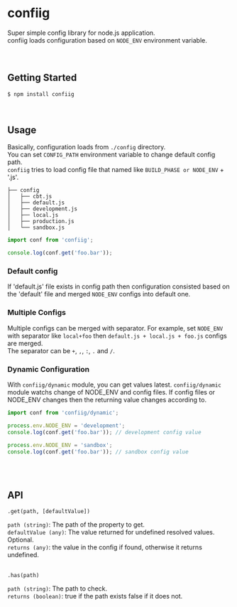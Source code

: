 # confiig

Super simple config library for node.js application.  
confiig loads configuration based on `NODE_ENV` environment variable.  
<br/><br/>

## Getting Started
```bash
$ npm install confiig
```
<br/>

## Usage
Basically, configuration loads from `./config` directory.  
You can set `CONFIG_PATH` environment variable to change default config path.  
`confiig` tries to load config file that named like `BUILD_PHASE or NODE_ENV` + '.js'.  

```
├── config
│   ├── cbt.js
│   ├── default.js
│   ├── development.js
│   ├── local.js
│   ├── production.js
│   └── sandbox.js
```

```js
import conf from 'confiig';

console.log(conf.get('foo.bar'));
```


### Default config
If 'default.js' file exists in config path then configuration consisted based on the 'default' file and merged `NODE_ENV` configs into default one.  

### Multiple Configs
Multiple configs can be merged with separator.
For example, set `NODE_ENV` with separator like `local+foo` then `default.js + local.js + foo.js` configs are merged.  
The separator can be `+`, `,`, `:`, `.` and `/`.  

### Dynamic Configuration
With `confiig/dynamic` module, you can get values latest. `confiig/dynamic` module watchs change of NODE_ENV and config files.
If config files or NODE_ENV changes then the returning value changes according to.

```js
import conf from 'confiig/dynamic';

process.env.NODE_ENV = 'development';
console.log(conf.get('foo.bar')); // development config value

process.env.NODE_ENV = 'sandbox';
console.log(conf.get('foo.bar')); // sandbox config value
```
<br/><br/>

## API

```
.get(path, [defaultValue])
```

`path (string)`: The path of the property to get.  
`defaultValue (any)`: The value returned for undefined resolved values. Optional.  
`returns (any)`: the value in the config if found, otherwise it returns undefined.  
<br/>
```
.has(path)
```

`path (string)`: The path to check.  
`returns (boolean)`: true if the path exists false if it does not.  

